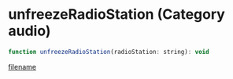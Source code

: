 # unfreezeRadioStation (Category audio)

```js
function unfreezeRadioStation(radioStation: string): void
```

[filename](unfreezeRadioStation_m.md ':include')